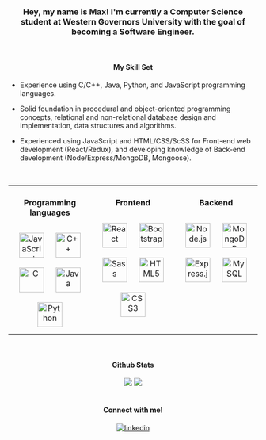 <!--<img src="https://github.com/maxsealey/maxsealey/blob/main/banner.png" alt="banner with text Max Sealey, Software Developer" />-->

### <div align="center">Hey, my name is Max! I'm currently a Computer Science student at Western Governors University with the goal of becoming a Software Engineer.

<br/>  

#### <div align="center">My Skill Set</div>

- Experience using C/C++, Java, Python, and JavaScript programming languages.

- Solid foundation in procedural and object-oriented programming concepts, relational and non-relational database design and implementation, data structures and algorithms. 

- Experienced using JavaScript and HTML/CSS/ScSS for Front-end web development (React/Redux), and developing knowledge of Back-end development (Node/Express/MongoDB, Mongoose).

<br/>

<table><tr><td valign="top" width="33%">
 
#### <div align="center">Programming languages</div>
<div align="center">  
<img style="margin: 10px" src="https://profilinator.rishav.dev/skills-assets/javascript-original.svg" alt="JavaScript" height="50" />
<img style="margin: 10px" src="https://profilinator.rishav.dev/skills-assets/cplusplus-original.svg" alt="C++" height="50" />
<img style="margin: 10px" src="https://profilinator.rishav.dev/skills-assets/c-original.svg" alt="C" height="50" /> 
<img style="margin: 10px" src="https://profilinator.rishav.dev/skills-assets/java-original-wordmark.svg" alt="Java" height="50" />
<img style="margin: 10px" src="https://profilinator.rishav.dev/skills-assets/python-original.svg" alt="Python" height="50" />       
</div>

</td><td valign="top" width="33%">
 
#### <div align="center">Frontend</div>  
<div align="center">  
<img style="margin: 10px" src="https://profilinator.rishav.dev/skills-assets/react-original-wordmark.svg" alt="React" height="50" />
<img style="margin: 10px" src="https://profilinator.rishav.dev/skills-assets/bootstrap-plain.svg" alt="Bootstrap" height="50" />  
<img style="margin: 10px" src="https://profilinator.rishav.dev/skills-assets/sass-original.svg" alt="Sass" height="50" />  
<img style="margin: 10px" src="https://profilinator.rishav.dev/skills-assets/html5-original-wordmark.svg" alt="HTML5" height="50" />  
<img style="margin: 10px" src="https://profilinator.rishav.dev/skills-assets/css3-original-wordmark.svg" alt="CSS3" height="50" />  
</div>

</td><td valign="top" width="33%">
 
#### <div align="center">Backend</div>  
<div align="center">
<img style="margin: 10px" src="https://profilinator.rishav.dev/skills-assets/nodejs-original-wordmark.svg" alt="Node.js" height="50" />  
<img style="margin: 10px" src="https://profilinator.rishav.dev/skills-assets/mongodb-original-wordmark.svg" alt="MongoDB" height="50" />
<img style="margin: 10px" src="https://profilinator.rishav.dev/skills-assets/express-original-wordmark.svg" alt="Express.js" height="50" />
<img style="margin: 10px" src="https://profilinator.rishav.dev/skills-assets/mysql-original-wordmark.svg" alt="MySQL" height="50" />
<!--<img style="margin: 10px" src="https://profilinator.rishav.dev/skills-assets/springio-icon.svg" alt="Spring" height="50" />-->
 
</div>

</td></tr></table>  
 <br/>
 
 
#### <div align="center">Github Stats</div> 

<div align="center">
 <img src="https://github-readme-stats.vercel.app/api?username=maxsealey&show_icons=true&count_private=true&hide_border=true" />
 <img src="https://github-readme-stats.vercel.app/api/top-langs/?username=maxsealey&layout=compact&hide_border=true" />
</div>

<br/>
 
#### <div align="center">Connect with me!</div>  

<div align="center">
<a href="https://linkedin.com/in/maxsealey" target="_blank">
<img src=https://img.shields.io/badge/linkedin-%231E77B5.svg?&style=for-the-badge&logo=linkedin&logoColor=white alt=linkedin style="margin-bottom: 5px;" />
</a>
<!-- Coming soon -->
<!--<a href="https://maxsealey.com">MaxSealey.com</a>-->
</div>
